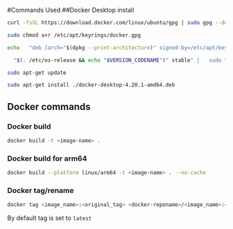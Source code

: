 #Commands Used
##Docker Desktop install

```bash
curl -fsSL https://download.docker.com/linux/ubuntu/gpg | sudo gpg --dearmor -o /etc/apt/keyrings/docker.gpg
```
```bash
sudo chmod a+r /etc/apt/keyrings/docker.gpg
```
```bash
echo   "deb [arch="$(dpkg --print-architecture)" signed-by=/etc/apt/keyrings/docker.gpg] https://download.docker.com/linux/ubuntu \
```
```bash
  "$(. /etc/os-release && echo "$VERSION_CODENAME")" stable" |   sudo tee /etc/apt/sources.list.d/docker.list > /dev/null
```
```bash
sudo apt-get update
```
```bash
sudo apt-get install ./docker-desktop-4.20.1-amd64.deb 
```

## Docker commands

### Docker build
```bash
docker build -t <image-name> .
```

### Docker build for arm64
``` bash
docker build --platform linux/arm64 -t <image-name> . --no-cache
```
### Docker tag/rename
```bash
docker tag <image_name>:<original_tag> <docker-reponame>/<image_name>:<version no.> or $(date +%Y%m%d)
```
By default tag is set to `latest`
